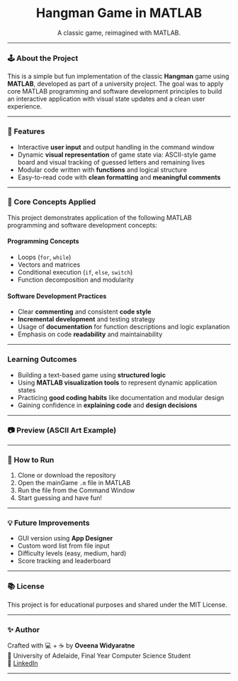 <h1 align="center">Hangman Game in MATLAB</h1>
<p align="center">
  A classic game, reimagined with MATLAB.
</p>

---

### 🕹️ About the Project

This is a simple but fun implementation of the classic **Hangman** game using **MATLAB**, developed as part of a university project. The goal was to apply core MATLAB programming and software development principles to build an interactive application with visual state updates and a clean user experience.

---

### 📌 Features

- Interactive **user input** and output handling in the command window
- Dynamic **visual representation** of game state via: ASCII-style game board and visual tracking of guessed letters and remaining lives
- Modular code written with **functions** and logical structure
- Easy-to-read code with **clean formatting** and **meaningful comments**

---

### 🧠 Core Concepts Applied

This project demonstrates application of the following MATLAB programming and software development concepts:

#### Programming Concepts
- Loops (`for`, `while`)
- Vectors and matrices
- Conditional execution (`if`, `else`, `switch`)
- Function decomposition and modularity

#### Software Development Practices
- Clear **commenting** and consistent **code style**
- **Incremental development** and testing strategy
- Usage of **documentation** for function descriptions and logic explanation
- Emphasis on code **readability** and maintainability

---

### Learning Outcomes

- Building a text-based game using **structured logic**
- Using **MATLAB visualization tools** to represent dynamic application states
- Practicing **good coding habits** like documentation and modular design
- Gaining confidence in **explaining code** and **design decisions**

---

### 📷 Preview (ASCII Art Example)



---

### 📂 How to Run

1. Clone or download the repository  
2. Open the mainGame `.m` file in MATLAB 
3. Run the file from the Command Window  
4. Start guessing and have fun!

---

### 💡 Future Improvements

- GUI version using **App Designer**
- Custom word list from file input
- Difficulty levels (easy, medium, hard)
- Score tracking and leaderboard

---

### 📚 License

This project is for educational purposes and shared under the MIT License.

---

### ✨ Author

Crafted with 💻 + ☕ by **Oveena Widyaratne**  
📍 University of Adelaide, Final Year Computer Science Student  
🔗 [LinkedIn](https://www.linkedin.com/in/oveenawidyaratne)

---



